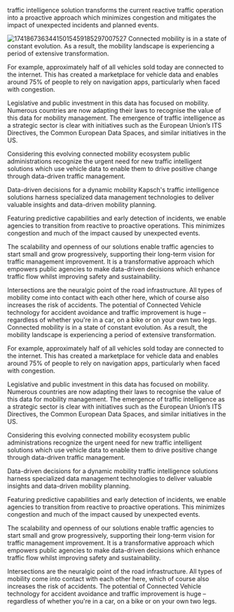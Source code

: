 
 traffic intelligence solution transforms the current reactive traffic operation into a proactive approach which minimizes congestion and mitigates the impact of unexpected incidents and planned events.

![17418673634415015459185297007527](https://github.com/user-attachments/assets/d0dada19-ad8b-447a-9e77-82c605c449a4)
Connected mobility is in a state of constant evolution. As a result, the mobility landscape is experiencing a period of extensive transformation.

For example, approximately half of all vehicles sold today are connected to the internet. This has created a marketplace for vehicle data and enables around 75% of people to rely on navigation apps, particularly when faced with congestion.

 

Legislative and public investment in this data has focused on mobility. Numerous countries are now adapting their laws to recognise the value of this data for mobility management. The emergence of traffic intelligence as a strategic sector is clear with initiatives such as the European Union’s ITS Directives, the Common European Data Spaces, and similar initiatives in the US.

Considering this evolving connected mobility ecosystem public administrations recognize the urgent need for new traffic intelligent solutions which use vehicle data to enable them to drive positive change through data-driven traffic management.

Data-driven decisions for a dynamic mobility
Kapsch's traffic intelligence solutions harness specialized data management technologies to deliver valuable insights and data-driven mobility planning. 

Featuring predictive capabilities and early detection of incidents, we enable agencies to transition from reactive to proactive operations. This minimizes congestion and much of the impact caused by unexpected events.

The scalability and openness of our solutions enable traffic agencies to start small and grow progressively, supporting their long-term vision for traffic management improvement. It is a transformative approach which empowers public agencies to make data-driven decisions which enhance traffic flow whilst improving safety and sustainability.

Intersections are the neuralgic point of the road infrastructure. All types of mobility come into contact with each other here, which of course also increases the risk of accidents. The potential of Connected Vehicle technology for accident avoidance and traffic improvement is huge – regardless of whether you're in a car, on a bike or on your own two legs.
Connected mobility is in a state of constant evolution. As a result, the mobility landscape is experiencing a period of extensive transformation.

For example, approximately half of all vehicles sold today are connected to the internet. This has created a marketplace for vehicle data and enables around 75% of people to rely on navigation apps, particularly when faced with congestion.

 

Legislative and public investment in this data has focused on mobility. Numerous countries are now adapting their laws to recognise the value of this data for mobility management. The emergence of traffic intelligence as a strategic sector is clear with initiatives such as the European Union’s ITS Directives, the Common European Data Spaces, and similar initiatives in the US.

Considering this evolving connected mobility ecosystem public administrations recognize the urgent need for new traffic intelligent solutions which use vehicle data to enable them to drive positive change through data-driven traffic management.

Data-driven decisions for a dynamic mobility
 traffic intelligence solutions harness specialized data management technologies to deliver valuable insights and data-driven mobility planning. 

Featuring predictive capabilities and early detection of incidents, we enable agencies to transition from reactive to proactive operations. This minimizes congestion and much of the impact caused by unexpected events.

The scalability and openness of our solutions enable traffic agencies to start small and grow progressively, supporting their long-term vision for traffic management improvement. It is a transformative approach which empowers public agencies to make data-driven decisions which enhance traffic flow whilst improving safety and sustainability.

Intersections are the neuralgic point of the road infrastructure. All types of mobility come into contact with each other here, which of course also increases the risk of accidents. The potential of Connected Vehicle technology for accident avoidance and traffic improvement is huge – regardless of whether you're in a car, on a bike or on your own two legs.
